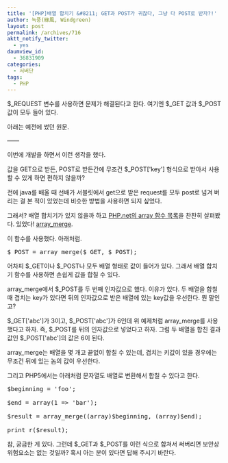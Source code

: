 ```yaml
---
title: '[PHP]배열 합치기 &#8211; GET과 POST가 귀찮다, 그냥 다 POST로 받자?!'
author: 녹풍(綠風, Windgreen)
layout: post
permalink: /archives/716
aktt_notify_twitter:
  - yes
daumview_id:
  - 36831909
categories:
  - 서버단
tags:
  - PHP
---
```

$\_REQUEST 변수를 사용하면 문제가 해결된다고 한다. 여기엔 $\_GET 값과 $_POST 값이 모두 들어 있다.

아래는 예전에 썼던 원문.

&#8212;&#8212;

이번에 개발을 하면서 이런 생각을 했다.

값을 GET으로 받든, POST로 받든간에 무조건 $_POST['key'] 형식으로 받아서 사용할 수 있게 하면 편하지 않을까?

전에 java를 배울 때 선배가 서블릿에서 get으로 받은 request를 모두 post로 넘겨 버리는 걸 본 적이 있었는데 비슷한 방법을 사용하면 되지 싶었다.

그래서? 배열 합치기가 있지 않을까 하고 <a href="http://www.php.net/manual/kr/ref.array.php" target="_blank">PHP.net의 array 함수 목록</a>을 찬찬히 살펴봤다. 있었다! <a href="http://php.net/manual/kr/function.array-merge.php" target="_blank">array_merge</a>.

이 함수를 사용했다. 아래처럼.

<pre class="brush:php">$_POST = array_merge($_GET, $_POST);</pre>

어차피 $\_GET이나 $\_POST나 모두 배열 형태로 값이 들어가 있다. 그래서 배열 합치기 함수를 사용하면 손쉽게 값을 합칠 수 있다.

array\_merge에서 $\_POST를 두 번째 인자값으로 했다. 이유가 있다. 두 배열을 합칠 때 겹치는 key가 있다면 뒤의 인자값으로 받은 배열에 있는 key값을 우선한다. 뭔 말인고?

$\_GET['abc']가 3이고, $\_POST['abc']가 6인데 위 예제처럼 array\_merge를 사용했다고 하자. 즉, $\_POST를 뒤의 인자값으로 넣었다고 하자. 그럼 두 배열을 합친 결과값인 $_POST['abc']의 값은 6이 된다.

array_merge는 배열을 몇 개고 끝없이 합칠 수 있는데, 겹치는 키값이 있을 경우에는 무조건 뒤에 있는 놈의 값이 우선한다.

그리고 PHP5에서는 아래처럼 문자열도 배열로 변환해서 합칠 수 있다고 한다.

<pre class="brush:php">$beginning = &#039;foo&#039;;

$end = array(1 =&gt; &#039;bar&#039;);

$result = array_merge((array)$beginning, (array)$end);

print_r($result);</pre>

참, 궁금한 게 있다. 그런데 $\_GET과 $\_POST를 이런 식으로 합쳐서 써버리면 보안상 위험요소는 없는 것일까? 혹시 아는 분이 있다면 답해 주시기 바란다.